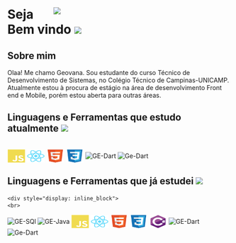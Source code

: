 <img style="margin-top:40px" align="right" width="400px" src="https://i.pinimg.com/originals/b2/0f/a8/b20fa83e07927672bc039bdb0a12bbb5.png">

<h1>Seja Bem vindo <img  src="https://media.giphy.com/media/f9jQLaKJJl6dL0AmmZ/giphy.gif" width="30px">

  
  ## Sobre mim
 Olaa! Me chamo Geovana. Sou estudante do curso Técnico de Desenvolvimento de Sistemas, no Colégio Técnico de Campinas-UNICAMP.
  Atualmente estou à procura de estágio na área de desenvolvimento Front end e Mobile, porém estou aberta para outras áreas.
  
  
  
  
## Linguagens e Ferramentas que estudo atualmente <img src = https://media.giphy.com/media/iIqmM5tTjmpOB9mpbn/giphy.gif width ="40px">
   
   
  <div style="display: inline_block">
    <br>

  <img align="center" alt="GE-Js" height="30" width="40" src="https://raw.githubusercontent.com/devicons/devicon/master/icons/javascript/javascript-plain.svg">
  <img align="center" alt="GE-React" height="30" width="40" src="https://raw.githubusercontent.com/devicons/devicon/master/icons/react/react-original.svg">
  <img align="center" alt="GE-HTML" height="30" width="40" src="https://raw.githubusercontent.com/devicons/devicon/master/icons/html5/html5-original.svg">
  <img align="center" alt="GE-CSS" height="30" width="40" src="https://raw.githubusercontent.com/devicons/devicon/master/icons/css3/css3-original.svg">
   <img align="center" alt="GE-Dart" height="30" width="40" src="https://cdn.jsdelivr.net/gh/devicons/devicon/icons/dart/dart-original.svg" />
  <img align="center" alt="Ge-Dart" height="30" width="40" src="https://cdn.jsdelivr.net/gh/devicons/devicon/icons/flutter/flutter-original.svg" />
 
</div>
  
  ## Linguagens e Ferramentas que já estudei <img src = https://media.giphy.com/media/iIqmM5tTjmpOB9mpbn/giphy.gif width ="40px">
  
    <div style="display: inline_block">
    <br>
  <img align="center" alt="GE-SQl" height="30" width="40" src="https://cdn-icons-png.flaticon.com/512/5968/5968364.png"/>
  <img align="center" alt="GE-Java" height="30" width="40" src="https://cdn.jsdelivr.net/gh/devicons/devicon/icons/java/java-original.svg" />
  <img align="center" alt="GE-Js" height="30" width="40" src="https://raw.githubusercontent.com/devicons/devicon/master/icons/javascript/javascript-plain.svg">
  <img align="center" alt="GE-React" height="30" width="40" src="https://raw.githubusercontent.com/devicons/devicon/master/icons/react/react-original.svg">
  <img align="center" alt="GE-HTML" height="30" width="40" src="https://raw.githubusercontent.com/devicons/devicon/master/icons/html5/html5-original.svg">
  <img align="center" alt="GE-CSS" height="30" width="40" src="https://raw.githubusercontent.com/devicons/devicon/master/icons/css3/css3-original.svg">
  <img align="center" alt="GE-Csharp" height="30" width="40" src="https://raw.githubusercontent.com/devicons/devicon/master/icons/csharp/csharp-original.svg">
  <img align="center" alt="GE-Dart" height="30" width="40" src="https://cdn.jsdelivr.net/gh/devicons/devicon/icons/dart/dart-original.svg" />
  <img align="center" alt="Ge-Dart" height="30" width="40" src="https://cdn.jsdelivr.net/gh/devicons/devicon/icons/flutter/flutter-original.svg" />
 
      
</div>


 
